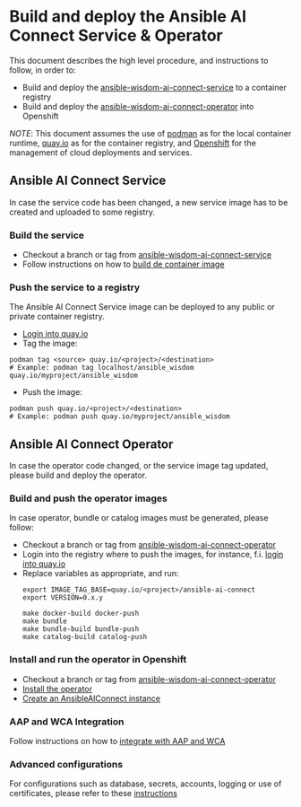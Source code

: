 # Build and deploy the Ansible AI Connect Service & Operator

This document describes the high level procedure, and instructions to follow, in order to:
- Build and deploy the [ansible-wisdom-ai-connect-service](https://github.com/ansible/ansible-ai-connect-service) to a container registry
- Build and deploy the [ansible-wisdom-ai-connect-operator](https://github.com/ansible/ansible-ai-connect-operator) into Openshift

_NOTE_: This document assumes the use of [podman](https://podman.io/) as for the local container runtime, 
[quay.io](https://quay.io/) as for the container registry, 
and [Openshift](https://www.redhat.com/en/technologies/cloud-computing/openshift) for the management of cloud deployments and services.

## Ansible AI Connect Service

In case the service code has been changed, a new service image has to be created and uploaded to some registry. 

### Build the service

- Checkout a branch or tag from [ansible-wisdom-ai-connect-service](https://github.com/ansible/ansible-ai-connect-service)
- Follow instructions on how to [build de container image](https://github.com/ansible/ansible-ai-connect-service?tab=readme-ov-file#running-the-django-application-standalone-from-container)

### Push the service to a registry

The Ansible AI Connect Service image can be deployed to any public or private container registry.

- [Login into quay.io](https://quay.io/tutorial/)
- Tag the image:
```
podman tag <source> quay.io/<project>/<destination>
# Example: podman tag localhost/ansible_wisdom quay.io/myproject/ansible_wisdom
```
- Push the image:
```
podman push quay.io/<project>/<destination>
# Example: podman push quay.io/myproject/ansible_wisdom
```

## Ansible AI Connect Operator

In case the operator code changed, or the service image tag updated, please build and deploy the operator.

### Build and push the operator images

In case operator, bundle or catalog images must be generated, please follow:

- Checkout a branch or tag from [ansible-wisdom-ai-connect-operator](https://github.com/ansible/ansible-ai-connect-operator)
- Login into the registry where to push the images, for instance, f.i. [login into quay.io](https://quay.io/tutorial/) 
- Replace variables as appropriate, and run:
  ```
  export IMAGE_TAG_BASE=quay.io/<project>/ansible-ai-connect
  export VERSION=0.x.y
  
  make docker-build docker-push
  make bundle
  make bundle-build bundle-push
  make catalog-build catalog-push
  ```

### Install and run the operator in Openshift

- Checkout a branch or tag from [ansible-wisdom-ai-connect-operator](https://github.com/ansible/ansible-ai-connect-operator)
- [Install the operator](running-on-openshift-rosa-cluster.md)
- [Create an AnsibleAIConnect instance](running-on-openshift-rosa-cluster.md#create-an-ansibleaiconnect-instance)

### AAP and WCA Integration

Follow instructions on how to [integrate with AAP and WCA](aap-wca-integrations.md)

### Advanced configurations

For configurations such as database, secrets, accounts, logging or use of certificates, please refer to these [instructions](../README.md#advanced-configuration)
